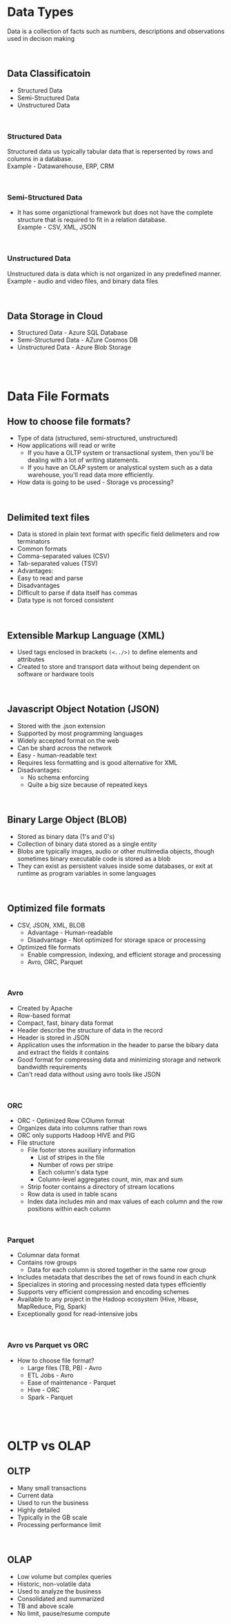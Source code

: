 # Data Types

Data is a collection of facts such as numbers, descriptions and observations used in decison making

<br>

## Data Classificatoin

- Structured Data
- Semi-Structured Data
- Unstructured Data

<br>

### Structured Data

Structured data us typically tabular data that is repersented by rows and columns in a database. <br>
Example - Datawarehouse, ERP, CRM

<br>

### Semi-Structured Data

- It has some organiztional framework but does not have the complete structure that is required to fit in a relation database. <br>
Example - CSV, XML, JSON


<br>

### Unstructured Data

Unstructured data is data which is not organized in any predefined manner. <br>
Example - audio and video files, and binary data files

<br>

## Data Storage in Cloud

- Structured Data - Azure SQL Database
- Semi-Structured Data - AZure Cosmos DB
- Unstructured Data - Azure Blob Storage

<br>
<br>

# Data File Formats

## How to choose file formats?

- Type of data (structured, semi-structured, unstructured)
- How applications will read or write
  - If you have a OLTP system or transactional system, then you'll be dealing with a lot of writing statements.
  - If you have an OLAP system or analystical system such as a data warehouse, you'll read data more efficiently. 
- How data is going to be used - Storage vs processing?

<br>

## Delimited text files

- Data is stored in plain text format with specific field delimeters and row terminators
- Common formats
 - Comma-separated values (CSV)
 - Tab-separated values (TSV)
- Advantages:
 - Easy to read and parse
- Disadvantages
 - Difficult to parse if data itself has commas
 - Data type is not forced consistent

<br>

## Extensible Markup Language (XML)

- Used tags enclosed in brackets `(<../>)` to define elements and attributes
- Created to store and transport data without being dependent on software or hardware tools

<br>

## Javascript Object Notation (JSON)

- Stored with the .json extension
- Supported by most programming languages
- Widely accepted format on the web
 - Can be shard across the network
- Easy - human-readable text
- Requires less formatting and is good alternative for XML
- Disadvantages:
  - No schema enforcing
  - Quite a big size because of repeated keys

<br>

## Binary Large Object (BLOB)

- Stored as binary data (1's and 0's)
- Collection of binary data stored as a single entity
- Blobs are typically images, audio or other multimedia objects, though sometimes binary executable code is stored as a blob
- They can exist as persistent values inside some databases, or exit at runtime as program variables in some languages

<br>

## Optimized file formats

- CSV, JSON, XML, BLOB
  - Advantage - Human-readable
  - Disadvantage - Not optimized for storage space or processing
- Optimized file formats
  - Enable compression, indexing, and efficient storage and processing
  - Avro, ORC, Parquet

<br>

### Avro

- Created by Apache
- Row-based format
- Compact, fast, binary data format
- Header describe the structure of data in the record
- Header is stored in JSON
- Application uses the information in the header to parse the bibary data and extract the fields it contains
- Good format for compressing data and minimizing storage and network bandwidth requirements
- Can't read data without using avro tools like JSON

<br>

### ORC

- ORC - Optimized Row COlumn format
- Organizes data into columns rather than rows
- ORC only supports Hadoop HIVE and PIG
- File structure
  - File footer stores auxiliary information
    - List of stripes in the file
    - Number of rows per stripe
    - Each column's data type
    - Column-level aggregates count, min, max and sum
  - Strip footer contains a directory of stream locations
  - Row data is used in table scans
  - Index data includes min and max values of each column and the row positions within each column

<br>

### Parquet

- Columnar data format
- Contains row groups
  - Data for each column is stored together in the same row group
- Includes metadata that describes the set of rows found in each chunk
- Specializes in storing and processing nested data types efficiently
- Supports very efficient compression and encoding schemes
- Available to any project in the Hadoop ecosystem (Hive, Hbase, MapReduce, Pig, Spark)
- Exceptionally good for read-intensive jobs

<br>

### Avro vs Parquet vs ORC

- How to choose file format?
  - Large files (TB, PB) - Avro
  - ETL Jobs - Avro
  - Ease of maintenance - Parquet
  - Hive - ORC
  - Spark - Parquet

<br>
<br>

# OLTP vs OLAP

## OLTP

- Many small transactions
- Current data
- Used to run the business
- Highly detailed
- Typically in the GB scale
- Processing performance limit

<br>

## OLAP

- Low volume but complex queries
- Historic, non-volatile data
- Used to analyze the business
- Consolidated and summarized
- TB and above scale
- No limit, pause/resume compute
